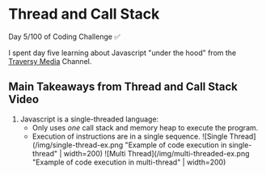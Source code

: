 # Thread and Call Stack 
Day 5/100 of Coding Challenge ✅

I spent day five learning about Javascript "under the hood" from the [Traversy Media](https://youtu.be/-G9c4CMMUKc) Channel. 

## Main Takeaways from Thread and Call Stack Video
1. Javascript is a single-threaded language:
    - Only uses *one* call stack and memory heap to execute the program.
    - Execution of instructions are in a single sequence. 
    ![Single Thread](/img/single-thread-ex.png "Example of code execution in single-thread" | width=200)
    ![Multi Thread](/img/multi-threaded-ex.png "Example of code execution in multi-thread" | width=200)
